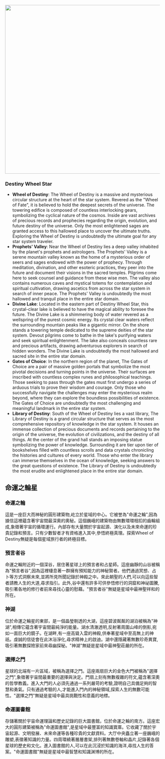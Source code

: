 
<p align="center">
  <img src="https://github.com/BRC1024Rootverse/Rootverse/assets/170728893/cc4932e2-f4ca-42f4-8a7e-c11192e4251b" width="550" />

### Destiny Wheel Star
- **Wheel of Destiny**: The Wheel of Destiny is a massive and mysterious circular structure at the heart of the star system. Revered as the "Wheel of Fate", it is believed to hold the deepest secrets of the universe. The towering edifice is composed of countless interlocking gears, symbolizing the cyclical nature of the cosmos. Inside are vast archives of precious records and prophecies regarding the origin, evolution, and future destiny of the universe. Only the most enlightened sages are granted access to this hallowed place to uncover the ultimate truths. Exploring the Wheel of Destiny is undoubtedly the ultimate goal for any star system traveler.
- **Prophets' Valley**: Near the Wheel of Destiny lies a deep valley inhabited by the planet's prophets and astrologers. The Prophets' Valley is a serene mountain valley known as the home of a mysterious order of seers and sages endowed with the power of prophecy. Through meditation, divination, and other esoteric practices, they peer into the future and document their visions in the sacred temples. Pilgrims come here to seek counsel and guidance from these wise men. The valley also contains numerous caves and mystical totems for contemplation and spiritual cultivation, drawing ascetics from across the star system in search of inner peace. The Prophets' Valley is undoubtedly the most hallowed and tranquil place in the entire star domain.
- **Divine Lake**: Located in the eastern part of Destiny Wheel Star, this crystal-clear lake is believed to have the magical ability to foresee the future. The Divine Lake is a shimmering body of water revered as a wellspring of the purest cosmic energy. Its crystal clear waters reflect the surrounding mountain peaks like a gigantic mirror. On the shore stands a towering temple dedicated to the supreme deities of the star system. Devout pilgrims come to bathe in the lake's purifying waters and seek spiritual enlightenment. The lake also conceals countless rare and precious artifacts, drawing adventurous explorers in search of hidden wonders. The Divine Lake is undoubtedly the most hallowed and sacred site in the entire star domain.
- **Gates of Choice**: In the northern region of the planet, The Gates of Choice are a pair of massive golden portals that symbolize the most pivotal decisions and turning points in the universe. Their surfaces are inscribed with countless complex runes and philosophical teachings. Those seeking to pass through the gates must first undergo a series of arduous trials to prove their wisdom and courage. Only those who successfully navigate the challenges may enter the mysterious realm beyond, where they can explore the boundless possibilities of existence. The Gates of Choice are undoubtedly the most challenging and meaningful landmark in the entire star system.
- **Library of Destiny**: South of the Wheel of Destiny lies a vast library, The Library of Destiny is a grand circular structure that serves as the most comprehensive repository of knowledge in the star system. It houses an immense collection of precious documents and records pertaining to the origin of the universe, the evolution of civilizations, and the destiny of all things. At the center of the grand hall stands an imposing statue symbolizing the power of knowledge. Surrounding it are tier upon tier of bookshelves filled with countless scrolls and data crystals chronicling the histories and cultures of every world. Those who enter the library can immerse themselves in the ocean of knowledge, seeking answers to the great questions of existence. The Library of Destiny is undoubtedly the most erudite and enlightened place in the entire star domain.




## 命運之輪星 
### 命運之輪
這是一座巨大而神秘的圓形建築物,屹立於星域的中心。它被誉為"命運之輪",因為據信這裡蘊含著宇宙間最深奧的奧秘。這個巍峨的建築物由無數環環相扣的齒輪組成,象徵著宇宙的循環運行。內部存有大量關於宇宙起源、演化以及未來命運的珍貴記錄和預言。只有少數智者才有資格進入其中,參悟終極真理。探索Wheel of Destiny無疑是每個星域旅行者的終極目標。

### 預言者谷
命運之輪附近的一個深谷，居住著星球上的預言者和占星師。這座幽靜的山谷被稱為"預言者谷",因為這裡棲息著一群擁有預知能力的神秘賢者。他們通過冥想、占卜等方式洞察未來,並將所見所聞記錄於神殿之中。來此朝聖的人們,可以向這些智者請教人生的大道,尋求指引。此外,谷中還有許多可供參悟修行的洞窟和神祕圖騰,吸引著各地的修行者前來尋找心靈的慰藉。"預言者谷"無疑是星域中最神聖祥和的所在。

### 神湖
位於命運之輪星的東部，是一個晶瑩剔透的大湖，這座碧波粼粼的湖泊被稱為"神湖",相傳它蘊含著宇宙間最純淨的能量。湖水清澈透明,反射著周圍山峰的倒影,宛如一面巨大的鏡子。在湖畔,有一座高聳入雲的神殿,供奉著星域中至高無上的神祇。虔誠的信徒會在此沐浴淨化,尋求精神上的啟迪。湖中還隱藏著無數珍奇異寶,吸引著無數探險家前來尋幽探秘。"神湖"無疑是星域中最神聖莊嚴的所在。

### 選擇之門
星球的北端有一片區域，被稱為選擇之門。這座兩扇巨大的金色大門被稱為"選擇之門",象徵著宇宙間最重要的選擇與決定。門扇上刻有無數複雜的符文,蘊含著深奧的哲學教義。進入大門的人必須先通過一系列嚴苛的考驗,證明自己具備足夠的智慧和勇氣。只有通過考驗的人,才能進入門內的神秘領域,探索人生的無數可能性。"選擇之門"無疑是星域中最具挑戰性和意義的地標。

### 命運圖書館
存儲著關於宇宙命運理論和歷史記錄的巨大圖書館，位於命運之輪的南方。這座宏大的圓形建築被稱為"命運圖書館",是星域中最豐富的知識寶庫。它收藏了關於宇宙起源、文明發展、未來命運等各種珍貴的文獻資料。大厅中央矗立著一座巍峨的雕塑,表徵著知識的力量。四周環繞著層層書架,排列著無數卷軸和晶片,記錄著各個星球的歷史和文化。進入圖書館的人,可以在此沉浸於知識的海洋,尋找人生的答案。"命運圖書館"無疑是星域中最智慧和知識渊博的所在。



